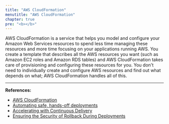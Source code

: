 ```yaml
---
title: "AWS CloudFormation"
menutitle: "AWS CloudFormation"
chapter: true
pre: "<b></b>"
---
```


AWS CloudFormation is a service that helps you model and configure your Amazon Web Services resources to spend less time managing these resources and more time focusing on your applications running AWS. You create a template that describes all the AWS resources you want (such as Amazon EC2 roles and Amazon RDS tables) and AWS CloudFormation takes care of provisioning and configuring these resources for you. You don't need to individually create and configure AWS resources and find out what depends on what; AWS CloudFormation handles all of this.

***

**References:**

*   [AWS CloudFormation](https://docs.aws.amazon.com/pt_br/AWSCloudFormation/latest/UserGuide/Welcome.html)
*   [Automating safe, hands-off deployments](https://aws.amazon.com/pt/builders-library/automating-safe-hands-off-deployments/)
*   [Accelerating with Continuous Delivery](https://aws.amazon.com/pt/builders-library/going-faster-with-continuous-delivery/)
*   [Ensuring the Security of Rollback During Deployments](https://aws.amazon.com/pt/builders-library/ensuring-rollback-safety-during-deployments/)
